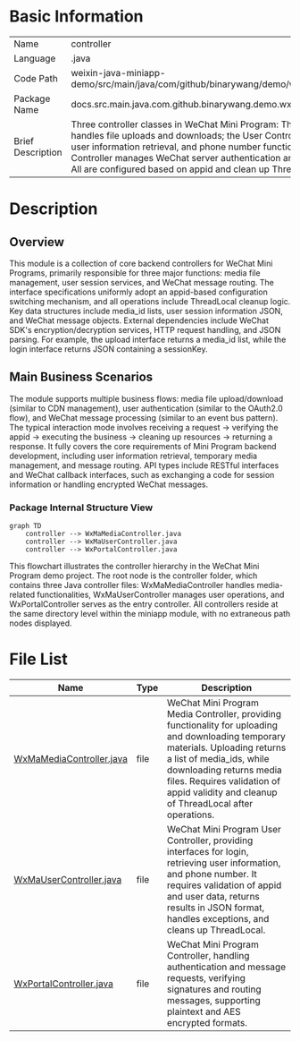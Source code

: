 # Basic Information

|      |      |
|------|------|
| Name | controller |
| Language | .java |
| Code Path | weixin-java-miniapp-demo/src/main/java/com/github/binarywang/demo/wx/miniapp/controller |
| Package Name | docs.src.main.java.com.github.binarywang.demo.wx.miniapp.controller |
| Brief Description | Three controller classes in WeChat Mini Program: The Media Controller handles file uploads and downloads; the User Controller provides login, user information retrieval, and phone number functionality; the Portal Controller manages WeChat server authentication and message routing. All are configured based on appid and clean up ThreadLocal. |

# Description

## Overview  
This module is a collection of core backend controllers for WeChat Mini Programs, primarily responsible for three major functions: media file management, user session services, and WeChat message routing. The interface specifications uniformly adopt an appid-based configuration switching mechanism, and all operations include ThreadLocal cleanup logic. Key data structures include media_id lists, user session information JSON, and WeChat message objects. External dependencies include WeChat SDK's encryption/decryption services, HTTP request handling, and JSON parsing. For example, the upload interface returns a media_id list, while the login interface returns JSON containing a sessionKey.  

## Main Business Scenarios  
The module supports multiple business flows: media file upload/download (similar to CDN management), user authentication (similar to the OAuth2.0 flow), and WeChat message processing (similar to an event bus pattern). The typical interaction mode involves receiving a request → verifying the appid → executing the business → cleaning up resources → returning a response. It fully covers the core requirements of Mini Program backend development, including user information retrieval, temporary media management, and message routing. API types include RESTful interfaces and WeChat callback interfaces, such as exchanging a code for session information or handling encrypted WeChat messages.


### Package Internal Structure View

```mermaid
graph TD
    controller --> WxMaMediaController.java
    controller --> WxMaUserController.java
    controller --> WxPortalController.java
```

This flowchart illustrates the controller hierarchy in the WeChat Mini Program demo project. The root node is the controller folder, which contains three Java controller files: WxMaMediaController handles media-related functionalities, WxMaUserController manages user operations, and WxPortalController serves as the entry controller. All controllers reside at the same directory level within the miniapp module, with no extraneous path nodes displayed.

# File List

| Name   | Type  | Description |
|-------|------|-------------|
| [WxMaMediaController.java](WxMaMediaController.md) | file | WeChat Mini Program Media Controller, providing functionality for uploading and downloading temporary materials. Uploading returns a list of media_ids, while downloading returns media files. Requires validation of appid validity and cleanup of ThreadLocal after operations. |
| [WxMaUserController.java](WxMaUserController.md) | file | WeChat Mini Program User Controller, providing interfaces for login, retrieving user information, and phone number. It requires validation of appid and user data, returns results in JSON format, handles exceptions, and cleans up ThreadLocal. |
| [WxPortalController.java](WxPortalController.md) | file | WeChat Mini Program Controller, handling authentication and message requests, verifying signatures and routing messages, supporting plaintext and AES encrypted formats. |



